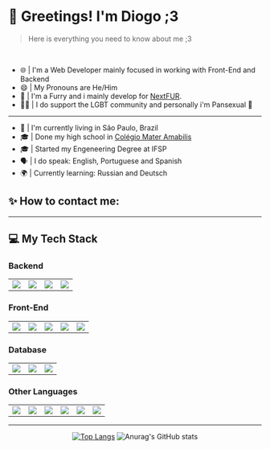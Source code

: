 <h1 align="left">👋 Greetings! I'm Diogo ;3</h1>

> Here is everything you need to know about me ;3
</br>

* 🌐 | I'm a Web Developer mainly focused in working with Front-End and Backend
* 😄 | My Pronouns are He/Him 
* 🦊 | I'm a Furry and i mainly develop for [NextFUR](https://nextfur.net).
* 🏳️‍🌈 | I do support the LGBT community and personally i'm Pansexual 🌈
---
* 📍 | I'm currently living in São Paulo, Brazil
* 🎓 | Done my high school in [Colégio Mater Amabilis](https://colegioma.com)
* 🎓 | Started my Engeneering Degree at IFSP
* 🗣️ | I do speak: English, Portuguese and Spanish
* 🌍 | Currently learning: Russian and Deutsch

<h2 align="left">✨ How to contact me:</h2>

---
<h2 align="left">💻 My Tech Stack</h2>
<h3>Backend</h3>
<table>
    <td><img src="https://img.shields.io/badge/node.js-%2320232a.svg?style=for-the-badge&logo=node.js&logoColor=6DA55F"></td>
    <td><img src="https://img.shields.io/badge/express.js-%2320232a.svg?style=for-the-badge&logo=express&logoColor=%2361DAFB"></td>
    <td><img src="https://img.shields.io/badge/Next-black?style=for-the-badge&logo=next.js&logoColor=white"></td>
    <td><img src="https://img.shields.io/badge/angular-%2320232a.svg?style=for-the-badge&logo=angular&logoColor=red"></td>
</table>

<h3>Front-End</h3>
<table>
    <td><img src="https://img.shields.io/badge/tailwindcss-%2320232a.svg?style=for-the-badge&logo=tailwind-css&logoColor=%2338B2AC"></td>
    <td><img src="https://img.shields.io/badge/Sass-%2320232a.svg?style=for-the-badge&logo=sass"></td>
    <td><img src="https://img.shields.io/badge/javascript-%2320232a.svg?style=for-the-badge&logo=javascript&logoColor=%23F7DF1E"></td>
    <td><img src="https://img.shields.io/badge/html5-%2320232a.svg?style=for-the-badge&logo=html5&logoColor=%23E34F26"></td>
    <td><img src="https://img.shields.io/badge/react-%2320232a.svg?style=for-the-badge&logo=react&logoColor=%2361DAFB"></td>
</table>

<h3>Database</h3>
<table>
    <td><img src="https://img.shields.io/badge/postgres-%2320232a.svg?style=for-the-badge&logo=postgresql&logoColor=%23316192"></td>
    <td><img src="https://img.shields.io/badge/mysql-%2320232a.svg?style=for-the-badge&logo=mysql&logoColor=4479A1"></td>
    <td><img src="https://img.shields.io/badge/sqlite-%2320232a.svg?style=for-the-badge&logo=sqlite&logoColor=%2307405e"></td>
</table>

<h3>Other Languages</h3>
<table>
    <td><img src="https://img.shields.io/badge/typescript-%2320232a.svg?style=for-the-badge&logo=typescript&logoColor=%23007ACC"></td>
    <td><img src="https://img.shields.io/badge/markdown-%2320232a.svg?style=for-the-badge&logo=markdown&logoColor=white"></td>
    <td><img src="https://img.shields.io/badge/csharp-%2320232a.svg?style=for-the-badge&logo=c#&logoColor=white"></td>
    <td><img src="https://img.shields.io/badge/C & C++-%2320232a.svg?style=for-the-badge&logo=c&logoColor=white"></td>
    <td><img src="https://img.shields.io/badge/python-%2320232a.svg?style=for-the-badge&logo=python&logoColor=white"></td>
    <td><img src="https://img.shields.io/badge/java-%2320232a.svg?style=for-the-badge&logo=java&logoColor=white"></td>
</table>

---

<div align="center">

[![Top Langs](https://github-readme-stats.vercel.app/api/top-langs/?username=DiogoNSPI06&layout=compact&bg_color=2C2F33)](https://github.com/anuraghazra/github-readme-stats)
![Anurag's GitHub stats](https://github-readme-stats.vercel.app/api?username=DiogoNSPI06&count_private=true&bg_color=2C2F33)

</div>
